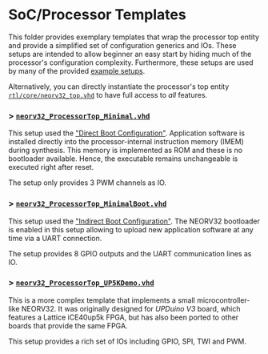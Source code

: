 # SoC/Processor Templates

This folder provides exemplary templates that wrap the processor top entity and provide a simplified
set of configuration generics and IOs. These setups are intended to allow beginner an easy start by
hiding much of the processor's configuration complexity. Furthermore, these setups are used by many
of the provided [example setups](https://github.com/stnolting/neorv32/tree/main/setups).

Alternatively, you can directly instantiate the processor's top entity
[`rtl/core/neorv32_top.vhd`](https://github.com/stnolting/neorv32/blob/main/rtl/core/neorv32_top.vhd)
to have full access to _all_ features.

### > [`neorv32_ProcessorTop_Minimal.vhd`](https://github.com/stnolting/neorv32/blob/main/rtl/processor_templates/neorv32_ProcessorTop_Minimal.vhd)

This setup used the ["Direct Boot Configuration"](https://stnolting.github.io/neorv32/#_boot_configuration).
Application software is installed directly into the processor-internal instruction memory (IMEM) during
synthesis. This memory is implemented as ROM and these is no bootloader available. Hence, the executable
remains unchangeable is executed right after reset.

The setup only provides 3 PWM channels as IO.

### > [`neorv32_ProcessorTop_MinimalBoot.vhd`](https://github.com/stnolting/neorv32/blob/main/rtl/processor_templates/neorv32_ProcessorTop_MinimalBoot.vhd)

This setup used the ["Indirect Boot Configuration"](https://stnolting.github.io/neorv32/#_boot_configuration).
The NEORV32 bootloader is enabled in this setup allowing to upload new application software at any time
via a UART connection.

The setup provides 8 GPIO outputs and the UART communication lines as IO.

### > [`neorv32_ProcessorTop_UP5KDemo.vhd`](https://github.com/stnolting/neorv32/blob/main/rtl/processor_templates/neorv32_ProcessorTop_UP5KDemo.vhd)

This is a more complex template that implements a small microcontroller-like NEORV32.
It was originally designed for _UPDuino V3_ board, which features a Lattice iCE40up5k FPGA, but has
also been ported to other boards that provide the same FPGA.

This setup provides a rich set of IOs including GPIO, SPI, TWI and PWM.
